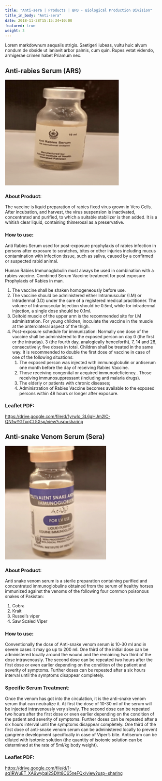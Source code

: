 ```yaml
---
title: "Anti-sera | Products | BPD - Biological Production Division"
title_in_body: "Anti-sera"
date: 2018-11-28T15:15:34+10:00
featured: true
weight: 3
---
```


Lorem markdownum aequalis strigis. Saetigeri iubeas, vultu huic alvum nondum
de obside ut laniavit arbor palmis, cum quin. Rupes vetat videndo, armigerae
crimen habet Priamum nec.

## Anti-rabies Serum (ARS)

![Anti-rabies Serum (ARS)](/images/products/anti-rabies-serum.png)

### About Product:

The vaccine is liquid preparation of rabies fixed virus grown in Vero Cells. After incubation, and harvest, the virus suspension is inactivated, concentrated and purified, to which a suitable stabilizer is then added. It is a whitish clear liquid, containing thimerosal as a preservative.

### How to use:

Anti Rabies Serum used for post-exposure prophylaxis of rabies infection in persons after exposure to scratches, bites or  other injuries including mucus contamination with infection tissue, such as saliva, caused by a confirmed or suspected rabid animal.

Human Rabies Immunoglobulin must always be used in combination with a rabies vaccine. Combined Serum Vaccine treatment for post exposure Prophylaxis of Rabies in man.
1. The vaccine shall be shaken homogeneously before use.
2. The vaccine should be administered either Intramuscular (I.M) or Intradermal (I.D) under the care of a registered medical practitioner. The volume of Intramuscular Injection should be 0.5ml, while for intradermal injection, a single dose should be 0.1ml.
3. Deltoid muscle of the upper arm is the recommended site for I.M administration. For young children, inoculate the vaccine in the muscle at the anterolateral aspect of the thigh.
4. Post-exposure schedule for immunization: Normally one dose of the vaccine shall be administered to the exposed person on day 0 (the first or the intraday). 3 (the fourth day, analogically henceforth), 7, 14 and 28, consecutively; five doses in total. Children shall be treated in the same way. It is recommended to double the first dose of vaccine in case of one of the following situations:
    1. The exposed person was injected with immunoglobulin or antiserum one month before the day of receiving Rabies Vaccine.
    2. Those receiving congenital or acquired immunodeficiency.. Those receiving immunosuppressant (including anti malaria drugs).
    3. The elderly or patients with chronic diseases;
    4. Administration of Rabies Vaccine becomes available to the exposed persons within 48 hours or longer after exposure.

### Leaflet PDF:
<https://drive.google.com/file/d/1yrwIo_3L6gHJm2lC-QNfwYGTxqCL5Xsp/view?usp=sharing>

## Anti-snake Venom Serum (Sera)

![Anti-rabies Serum (ARS)](/images/products/anti-snake-venom-serum.png)

### About Product:

Anti snake venom serum is a sterile preparation containing purified and concentrated immunoglobulins obtained from the serum of healthy horses immunized against the venoms of the following four common poisonous snakes of Pakistan:
1. Cobra 
2. Krait 
3. Russel’s viper
4. Saw Scaled Viper

### How to use:

Conventionally the dose of Anti-snake venom serum is 10-30 ml and in severe cases it may go up to 200 ml. One third of the initial dose can be administered locally around the wound and the remaining two third of the dose intravenously. The second dose can be repeated two hours after the first dose or even earlier depending on the condition of the patient and severity of symptoms. Further doses can be repeated after a six  hours interval until the symptoms disappear completely.

### Specific Serum Treatment:

Once the venom has got into the circulation, it is the anti-snake venom serum that can neutralize it.
At first  the dose of 10-30 ml of the serum will be injected intravenously very slowly. The second dose can be repeated two hours after the first dose or even earlier depending on the condition of the patient and severity of symptoms. Further doses can be repeated after a six hours interval until the symptoms disappear completely. One third of the first dose of anti-snake venom serum can be administered locally to prevent gangrene development specifically in case of Viper’s bite. Antiserum can be diluted with isotonic solution (the quantity of isotonic solution can be determined at the rate of 5ml/kg body weight).

### Leaflet PDF:

<https://drive.google.com/file/d/1-sq1RWuET_XA9wybaI2SDXt8C65neFQx/view?usp=sharing>
